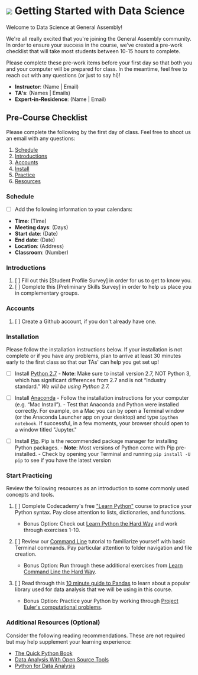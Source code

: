 # ![](https://ga-dash.s3.amazonaws.com/production/assets/logo-9f88ae6c9c3871690e33280fcf557f33.png) Getting Started with Data Science

Welcome to Data Science at General Assembly!

We're all really excited that you're joining the General Assembly community. In order to ensure your success in the course, we’ve created a pre-work checklist that will take most students between 10-15 hours to complete. 

Please complete these pre-work items before your first day so that both you and your computer will be prepared for class. In the meantime, feel free to reach out with any questions (or just to say hi)!
* __Instructor__: (Name | Email)
* __TA's__: (Names | Emails)
* __Expert-in-Residence__: (Name | Email)

## Pre-Course Checklist
Please complete the following by the first day of class. Feel free to shoot us an email with any questions:

1. [Schedule](#schedule) 
2. [Introductions](#intro)
3. [Accounts](#account)
4. [Install](#install)
5. [Practice](#practice)
6. [Resources](#resources)

<a name="schedule"></a>
### Schedule
- [ ] Add the following information to your calendars:
* **Time**: (Time)
* **Meeting days**: (Days)
* **Start date**: (Date)
* **End date**: (Date)
* **Location**: (Address)
* **Classroom**: (Number)

<a name="intro"></a>
### Introductions
1. [ ] Fill out this [Student Profile Survey] in order for us to get to know you.
2. [ ] Complete this [Preliminary Skills Survey] in order to help us place you in complementary groups.

<a name="account"></a>
### Accounts
1. [ ] Create a Github account, if you don't already have one.

<a name="install"></a>
### Installation
Please follow the installation instructions below. If your installation is not complete or if you have any problems, plan to arrive at least 30 minutes early to the first class so that our TAs' can help you get set up!

- [ ] Install [Python 2.7](https://www.python.org/downloads/)
        - **Note**: Make sure to install version 2.7, NOT Python 3, which has significant differences from 2.7 and is not “industry standard.” *We will be using Python 2.7.*

- [ ] Install [Anaconda](https://www.continuum.io/downloads)
        - Follow the installation instructions for your computer (e.g. “Mac Install”).
        - Test that Anaconda and Python were installed correctly. For example, on a Mac you can by open a Terminal window (or the Anaconda Launcher app on your desktop) and type `ipython notebook`. If successful, in a few moments, your browser should open to a window titled "Jupyter."
- [ ] Install [Pip](http://pip.readthedocs.org/en/stable/installing/). Pip is the recommended package manager for installing Python packages.
        - **Note**: Most versions of Python come with Pip pre-installed. 
        - Check by opening your Terminal and running `pip install -U pip` to see if you have the latest version

<a name="practice"></a>
### Start Practicing
Review the following resources as an introduction to some commonly used concepts and tools.

1. [ ] Complete Codecademy's free ["Learn Python"](https://www.codecademy.com/learn/python) course to practice your Python syntax. Pay close attention to lists, dictionaries, and functions.
    - Bonus Option: Check out [Learn Python the Hard  Way](http://learnpythonthehardway.org/book/) and work through exercises 1-10.

2. [ ] Review our [Command Line](http://generalassembly.github.io/prework/cl/#/) tutorial to familiarize yourself with basic Terminal commands. Pay particular attention to folder navigation and file creation.
    - Bonus Option: Run through these additional exercises from [Learn Command Line the Hard Way](http://cli.learncodethehardway.org/book/).

3. [ ] Read through this [10 minute guide to Pandas](http://pandas.pydata.org/pandas-docs/stable/10min.html) to learn about a popular library used for data analysis that we will be using in this course.
    - Bonus Option: Practice your Python by working through [Project Euler's computational problems](https://projecteuler.net).

<a name="resources"></a>
### Additional Resources (Optional)
Consider the following reading recommendations. These are not required but may help supplement your learning experience:

  * [The Quick Python Book](http://www.amazon.com/Quick-Python-Book-Second-Edition/dp/193518220X)
  * [Data Analysis With Open Source Tools](http://www.amazon.com/Data-Analysis-Open-Source-Tools/dp/0596802358)
  * [Python for Data Analysis](http://www.amazon.com/Python-Data-Analysis-Wrangling-IPython/dp/1449319793)
